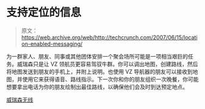# 支持定位的信息

> 原文：<https://web.archive.org/web/http://techcrunch.com/2007/06/15/location-enabled-messaging/>

为一群家人、朋友、同事或其他团体安排一个聚会场所可能是一项相当艰巨的任务。威瑞森只是让 VZ 领航员更容易驾驭牛群。你可以调出地图，创建路线，然后将地图发送到朋友的手机上，并附上说明。也使用 VZ 导航器的朋友可以接收到地图，并使用它来获得语音、路线指示。下一次你和你的朋友组织一次晚餐，你可能想要拿出电话为你的朋友绘制出最佳路线，以确保他们会及时到达预定地点。

[威瑞森无线](https://web.archive.org/web/20150926052651/http://www.verizonwireless.com/)